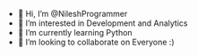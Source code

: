 - 👋 Hi, I’m @NileshProgrammer
- 👀 I’m interested in Development and Analytics
- 🌱 I’m currently learning Python
- 💞️ I’m looking to collaborate on Everyone :)

<!---
NileshProgrammer/NileshProgrammer is a ✨ special ✨ repository because its `README.md` (this file) appears on your GitHub profile.
You can click the Preview link to take a look at your changes.
--->
